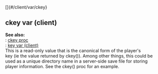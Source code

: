 []{#/client/var/ckey}    
## ckey var (client)    
**See also:**    
:   [ckey proc](/ref/proc/ckey/ckey.md)    
:   [key var (client)](/ref/client/var/key/key.md)    
This is a read-only value that is the canonical form of the player\'s    
key (ie the value returned by ckey()). Among other things, this could be    
used as a unique directory name in a server-side save file for storing    
player information. See the ckey() proc for an example.  